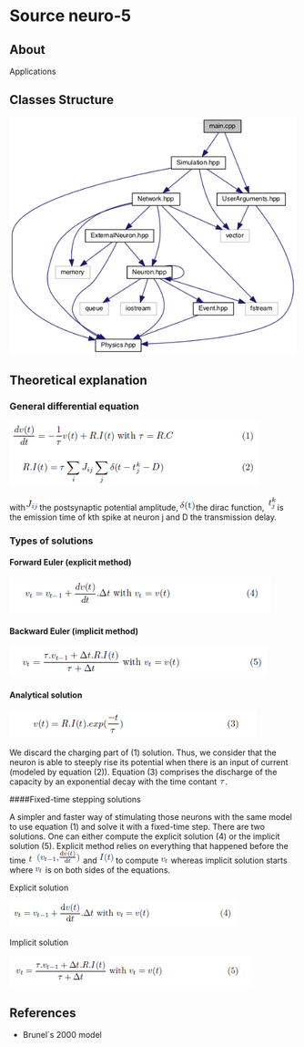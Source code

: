 # Source neuro-5

## About 

Applications 

## Classes Structure

![alt text](../doc/diagram_apps.png "Diagram of applications")

## Theoretical explanation 

### General differential equation


![alt text](../doc/GE_RI.png "General equation")

with![alt text](../doc/Jij.PNG "test")the postsynaptic potential amplitude,
![alt text](../doc/delta.PNG "test")the dirac function,
![alt text](../doc/tkj.PNG "test")is the emission time of kth spike at
neuron j and D the transmission delay.


### Types of solutions

#### Forward Euler (explicit method)

![alt text](../doc/FE.png "Forward Euler´s formula")

#### Backward Euler (implicit method)

![alt text](../doc/BE.png "Backward Euler´s formula")

#### Analytical solution 

![alt text](../doc/as_fs.png "Analytical solution´s formula")

We discard the charging part of (1) solution. Thus, we consider that the
neuron is able to steeply rise its potential when there is an input of
current (modeled by equation (2)). Equation (3) comprises the discharge
of the capacity by an exponential decay with the time contant ![alt text](../doc/tau.png "tau"). 

####Fixed-time stepping solutions

A simpler and faster way of stimulating those neurons with the same model
to use equation (1) and solve it with a fixed-time step. There are two
solutions. One can either compute the explicit solution (4) or the
implicit solution (5). Explicit method relies on everything that happened
before the time ![alt text](../doc/t.png "t") ![alt text](../doc/vt_1.png "velocity at t-1") and ![alt text](../doc/I.png "Current") to compute ![alt text](../doc/vt.png "Instantaneous Velocity")
whereas implicit solution starts where ![alt text](../doc/vt.png "Instantaneous velocity") is on both sides of the equations.

Explicit solution

![alt text](../doc/es_fs.png "Explicit solution")

Implicit solution

![alt text](../doc/is_fs.png "Explicit solution")


## References

* Brunel´s 2000 model
